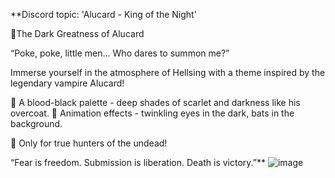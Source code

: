 **Discord topic: 'Alucard - King of the Night'

🎩The Dark Greatness of Alucard

“Poke, poke, little men... Who dares to summon me?”

Immerse yourself in the atmosphere of Hellsing with a theme inspired by the legendary vampire Alucard!

🔴 A blood-black palette - deep shades of scarlet and darkness like his overcoat.
🦇 Animation effects - twinkling eyes in the dark, bats in the background.

🔞 Only for true hunters of the undead!

“Fear is freedom. Submission is liberation. Death is victory.”**
![image](https://github.com/user-attachments/assets/842dc195-065b-4035-8697-c67e86ec68b4)
